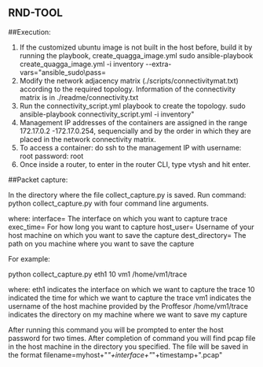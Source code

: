 ## RND-TOOL
##Execution:
1. If the customized ubuntu image is not built in the host before, build it by running the playbook, create_quagga_image.yml 
   sudo ansible-playbook create_quagga_image.yml -i inventory --extra-vars="ansible_sudo\pass=<sudo password>
2. Modify the network adjacency matrix (./scripts/connectivitymat.txt) according to the required topology. Information of the connectivity      matrix is in ./readme/connectivity.txt
3. Run the connectivity_script.yml playbook to create the topology.
   sudo ansible-playbook connectivity_script.yml -i inventory"
4. Management IP addresses of the containers are assigned in the range 172.17.0.2 -172.17.0.254, sequencially and by the order in which they are placed in the network connectivity matrix. 
5. To access a container: do ssh to the management IP with username: root password: root
6. Once inside a router, to enter in the router CLI, type vtysh and hit enter.


##Packet capture:

In the directory where the file collect_capture.py is saved.
Run command:
python collect_capture.py with four command line arguments.

where:
interface= The interface on which you want to capture trace
exec_time= For how long you want to capture
host_user= Username of your host machine on which you want to save the capture
dest_directory= The path on you machine where you want to save the capture

For example:

python collect_capture.py eth1 10 vm1 /home/vm1/trace

where: 
  eth1 indicates the interface on which we want to capture the trace 
  10 indicated the time for which we want to capture the trace
  vm1 indicates the username of the host machine provided  by the Proffesor 
  /home/vm1/trace indicates the directory on my machine where we want to save my capture
  
  After running this command you will be prompted to enter the host password for two times.
  After completion of command you will find pcap file in the host machine in the directory you specified. 
  The file will be saved in the format 
  filename=myhost+"_"+interface+"_"+timestamp+".pcap"

